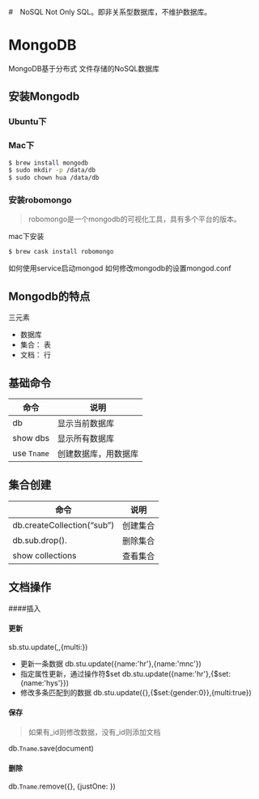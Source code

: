 

#　NoSQL
Not Only SQL。即非关系型数据库，不维护数据库。

# MongoDB
MongoDB基于分布式 文件存储的NoSQL数据库

## 安装Mongodb
### Ubuntu下

### Mac下
```bash
$ brew install mongodb
$ sudo mkdir -p /data/db
$ sudo chown hua /data/db
```

### 安装robomongo
> robomongo是一个mongodb的可视化工具，具有多个平台的版本。

mac下安装
```bash
$ brew cask install robomongo
```

如何使用service启动mongod
如何修改mongodb的设置mongod.conf


## Mongodb的特点
三元素
- 数据库
- 集合： 表
- 文档： 行

## 基础命令
命令 | 说明
---- | ----
db	| 显示当前数据库
show dbs | 显示所有数据库
use `Tname` | 创建数据库，用数据库


## 集合创建
命令 | 说明
---- | ----
db.createCollection(“sub”) | 创建集合
db.sub.drop(). | 删除集合
show collections | 查看集合

## 文档操作
####插入

#### 更新
sb.stu.update(<query>,<update>,{multi:<boolean>})
- 更新一条数据
db.stu.update({name:'hr'},{name:'mnc'})
- 指定属性更新，通过操作符$set
db.stu.update({name:'hr'},{$set:{name:'hys'}})
- 修改多条匹配到的数据
db.stu.update({},{$set:{gender:0}},{multi:true})

#### 保存
>  如果有_id则修改数据，没有_id则添加文档

db.`Tname`.save(document)

#### 删除
db.`Tname`.remove({}, {justOne: <boolean>})

